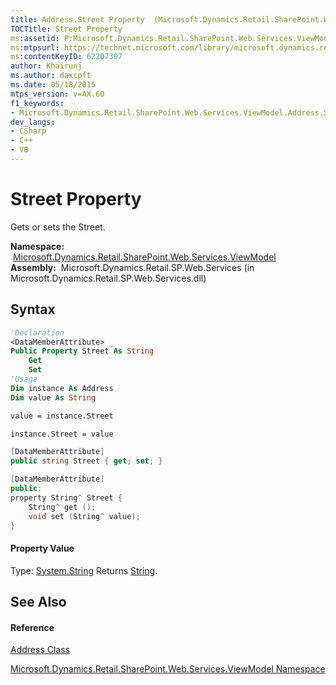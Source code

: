 ```yaml
---
title: Address.Street Property  (Microsoft.Dynamics.Retail.SharePoint.Web.Services.ViewModel)
TOCTitle: Street Property
ms:assetid: P:Microsoft.Dynamics.Retail.SharePoint.Web.Services.ViewModel.Address.Street
ms:mtpsurl: https://technet.microsoft.com/library/microsoft.dynamics.retail.sharepoint.web.services.viewmodel.address.street(v=AX.60)
ms:contentKeyID: 62207307
author: Khairunj
ms.author: daxcpft
ms.date: 05/18/2015
mtps_version: v=AX.60
f1_keywords:
- Microsoft.Dynamics.Retail.SharePoint.Web.Services.ViewModel.Address.Street
dev_langs:
- CSharp
- C++
- VB
---
```


# Street Property

Gets or sets the Street.

**Namespace:**  [Microsoft.Dynamics.Retail.SharePoint.Web.Services.ViewModel](microsoft-dynamics-retail-sharepoint-web-services-viewmodel-namespace.md)  
**Assembly:**  Microsoft.Dynamics.Retail.SP.Web.Services (in Microsoft.Dynamics.Retail.SP.Web.Services.dll)

## Syntax

``` vb
'Declaration
<DataMemberAttribute> _
Public Property Street As String
    Get
    Set
'Usage
Dim instance As Address
Dim value As String

value = instance.Street

instance.Street = value
```

``` csharp
[DataMemberAttribute]
public string Street { get; set; }
```

``` c++
[DataMemberAttribute]
public:
property String^ Street {
    String^ get ();
    void set (String^ value);
}
```

#### Property Value

Type: [System.String](https://technet.microsoft.com/library/s1wwdcbf\(v=ax.60\))  
Returns [String](https://technet.microsoft.com/library/s1wwdcbf\(v=ax.60\)).  

## See Also

#### Reference

[Address Class](address-class-microsoft-dynamics-retail-sharepoint-web-services-viewmodel.md)

[Microsoft.Dynamics.Retail.SharePoint.Web.Services.ViewModel Namespace](microsoft-dynamics-retail-sharepoint-web-services-viewmodel-namespace.md)

